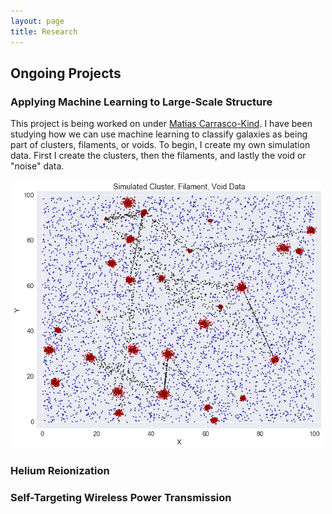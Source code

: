 ```yaml
---
layout: page
title: Research
---
```


## Ongoing Projects

### Applying Machine Learning to Large-Scale Structure  
This project is being worked on under [Matias Carrasco-Kind](matias-ck.com). I have been studying how we can use machine learning to classify galaxies as being part of clusters, filaments, or voids. To begin, I create my own simulation data. First I create the clusters, then the filaments, and lastly the void or "noise" data.  
  
<center><img src="images/adata_image.png" width = "500"></center>

### Helium Reionization

### Self-Targeting Wireless Power Transmission
